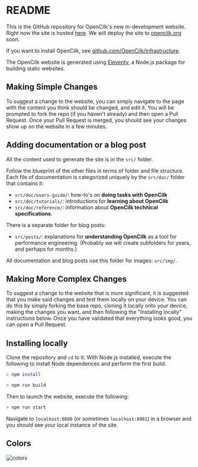 # README

This is the GitHub repository for OpenCilk's new in-development website.
Right now the site is hosted [here](https://sage-licorice-6da44d.netlify.app/).
We will deploy the site to [opencilk.org](https://opencilk.org/) soon.

If you want to install OpenCilk, see [github.com/OpenCilk/infrastructure](https://github.com/OpenCilk/infrastructure).

The OpenCilk website is generated using [Eleventy](https://www.11ty.dev/), a Node.js package for building static websites.

## Making Simple Changes

To suggest a change to the website, you can simply navigate to the page with the content you think should be changed, and edit it.
You will be prompted to fork the repo (if you haven't already) and then open a Pull Request.
Once your Pull Request is merged, you should see your changes show up on the website in a few minutes.

## Adding documentation or a blog post

All the content used to generate the site is in the `src/` folder.

Follow the blueprint of the other files in terms of folder and file structure.
Each file of documentation is categorized uniquely by the `src/doc/` folder that contains it: 

- `src/doc/users-guide/`: how-to's on **doing tasks with OpenCilk**
- `src/doc/tutorials/`: introductions for **learning about OpenCilk**
- `src/doc/reference/`: information about **OpenCilk technical specifications**.

There is a separate folder for blog posts:

- `src/posts/`: explanations for **understanding OpenCilk** as a tool for performance engineering. (Probably we will create subfolders for years, and perhaps for months.)

All documentation and blog posts use this folder for images: `src/img/`.

## Making More Complex Changes

To suggest a change to the website that is more significant, it is suggested that you make said changes and test them locally on your device.
You can do this by simply forking the base repo, cloning it locally onto your device, making the changes you want, and then following the "Installing locally" instructions below. Once you have validated that everything looks good, you can open a Pull Request.

## Installing locally

Clone the repository and `cd` to it. With Node.js installed, execute the following to install Node dependences and perform the first build.

```bash
> npm install

> npm run build
```
Then to launch the website, execute the following:
```bash
> npm run start
```

Navigate to `localhost:8080` (or sometimes `localhost:8081`) in a browser and you should see your local instance of the site.

## Colors

![colors](/img/color-family.png)